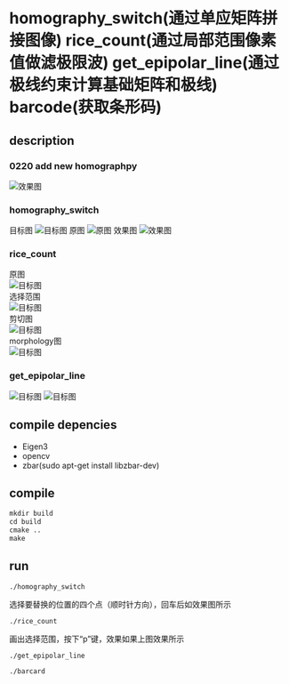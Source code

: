 # homography_switch(通过单应矩阵拼接图像) rice_count(通过局部范围像素值做滤极限波) get_epipolar_line(通过极线约束计算基础矩阵和极线) barcode(获取条形码)
## description
### 0220 add new homographpy
![效果图](https://github.com/zbzstar/pictures_markdown/raw/master/0220.jpg)
### homography_switch
目标图
![目标图](https://github.com/zbzstar/pictures_markdown/raw/master/12.jpg)
原图
![原图](https://github.com/zbzstar/pictures_markdown/raw/master/1.jpg)
效果图
![效果图](https://github.com/zbzstar/pictures_markdown/raw/master/merge_baby.png)
### rice_count

原图  
![目标图](https://github.com/zbzstar/pictures_markdown/raw/master/rice.jpeg)  
选择范围  
![目标图](https://github.com/zbzstar/pictures_markdown/raw/master/rice_select.jpg)  
剪切图  
![目标图](https://github.com/zbzstar/pictures_markdown/raw/master/rice_grabcut.jpg)  
morphology图  
![目标图](https://github.com/zbzstar/pictures_markdown/raw/master/rice_morphology.jpg)

### get_epipolar_line
![目标图](https://github.com/zbzstar/pictures_markdown/raw/master/epi1.jpg)
![目标图](https://github.com/zbzstar/pictures_markdown/raw/master/epi2.jpg)
## compile depencies
* Eigen3
* opencv
* zbar(sudo apt-get install libzbar-dev)
## compile
```css
mkdir build
cd build
cmake ..
make 
```
## run
```
./homography_switch
```
选择要替换的位置的四个点（顺时针方向），回车后如效果图所示
```
./rice_count 
```
画出选择范围，按下“p”键，效果如果上图效果所示

```
./get_epipolar_line
```

```
./barcard 
```